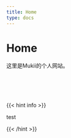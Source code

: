 ```yaml
---
title: Home
type: docs
---
```


# Home

这里是Mukii的个人网站。
 \
 \
 \
 \
 \
 \
{{< hint info >}}

test

{{< /hint >}}